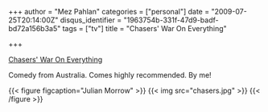 +++
author = "Mez Pahlan"
categories = ["personal"]
date = "2009-07-25T20:14:00Z"
disqus_identifier = "1963754b-331f-47d9-badf-bd72a156b3a5"
tags = ["tv"]
title = "Chasers' War On Everything"

+++

[Chasers' War On Everything](http://www.bbc.co.uk/iplayer/episode/b00lglxy/The_Chasers_War_on_Everything_Episode_2)

Comedy from Australia. Comes highly recommended. By me!

{{< figure figcaption="Julian Morrow" >}}
    {{< img src="chasers.jpg" >}}
{{< /figure >}}

<!--more-->
